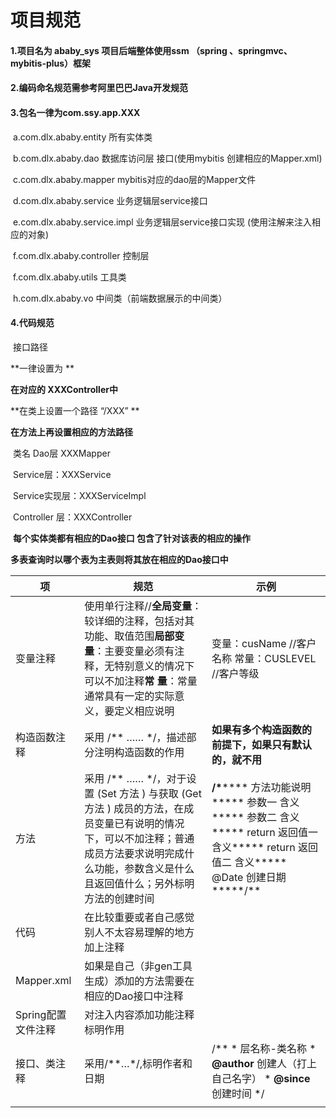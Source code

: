 # 项目规范

#### 1.项目名为 ababy_sys 项目后端整体使用ssm （spring 、springmvc、mybitis-plus）框架

#### 2.编码命名规范需参考阿里巴巴Java开发规范

#### 3.包名一律为com.ssy.app.XXX

​	a.com.dlx.ababy.entity  所有实体类

​	b.com.dlx.ababy.dao     数据库访问层 接口(使用mybitis 创建相应的Mapper.xml)

​	c.com.dlx.ababy.mapper   mybitis对应的dao层的Mapper文件

​	d.com.dlx.ababy.service       业务逻辑层service接口

​	e.com.dlx.ababy.service.impl     业务逻辑层service接口实现 (使用注解来注入相应的对象)

​	f.com.dlx.ababy.controller  控制层

​	f.com.dlx.ababy.utils  工具类

​	h.com.dlx.ababy.vo     中间类（前端数据展示的中间类）

#### 4.代码规范

​	接口路径

**一律设置为 **

**在对应的 XXXController中**

**在类上设置一个路径 “/XXX” **

**在方法上再设置相应的方法路径**

​	类名 	Dao层 XXXMapper

​			Service层：XXXService	

​			Service实现层：XXXServiceImpl

​			Controller 层：XXXController

​			**每个实体类都有相应的Dao接口 包含了针对该表的相应的操作**

​			**多表查询时以哪个表为主表则将其放在相应的Dao接口中**

| **项**             | **规范**                                                     | **示例**                                                     |
| ------------------ | ------------------------------------------------------------ | ------------------------------------------------------------ |
| 变量注释           | 使用单行注释//**全局变量**：较详细的注释，包括对其功能、取值范围**局部变量**：主要变量必须有注释，无特别意义的情况下可以不加注释**常    量**：常量通常具有一定的实际意义，要定义相应说明 | 变量：cusName   //客户名称 常量：CUSLEVEL //客户等级         |
| 构造函数注释       | 采用 /** …… */，描述部分注明构造函数的作用                   | **如果有多个构造函数的前提下，如果只有默认的，就不用**       |
| 方法               | 采用 /** …… */，对于设置 (Set 方法 ) 与获取 (Get 方法 ) 成员的方法，在成员变量已有说明的情况下，可以不加注释；普通成员方法要求说明完成什么功能，参数含义是什么且返回值什么；另外标明方法的创建时间 | **/\******* 方法功能说明***** 参数一  含义***** 参数二  含义***** return 返回值一 含义***** return 返回值二 含义***** @Date 创建日期*****/** |
| 代码               | 在比较重要或者自己感觉别人不太容易理解的地方加上注释         |                                                              |
| Mapper.xml         | 如果是自己（非gen工具生成）添加的方法需要在相应的Dao接口中注释 |                                                              |
| Spring配置文件注释 | 对注入内容添加功能注释标明作用                               |                                                              |
| 接口、类注释       | 采用/**…*/,标明作者和日期                                    | /** * 层名称-类名称 * **@author** 创建人（打上自己名字） * **@since** 创建时间 */ |
|                    |                                                              |                                                              |